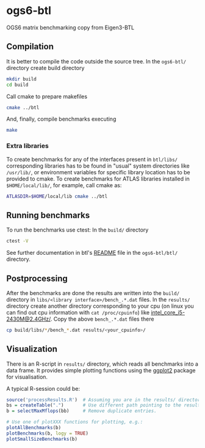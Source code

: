 # ogs6-btl

OGS6 matrix benchmarking copy from Eigen3-BTL


## Compilation
It is better to compile the code outside the source tree. In the `ogs6-btl/`
directory create build directory
```sh
mkdir build
cd build
```
Call cmake to prepare makefiles
```sh
cmake ../btl
```
And, finally, compile benchmarks executing
```sh
make
```

### Extra libraries
To create benchmarks for any of the interfaces present in `btl/libs/`
corresponding libraries has to be found in "usual" system directories like
`/usr/lib/`, or environment variables for specific library location has to be
provided to cmake. To create benchmarks for ATLAS libraries installed in
`$HOME/local/lib/`, for example, call cmake as:
```sh
ATLASDIR=$HOME/local/lib cmake ../btl
```

## Running benchmarks
To run the benchmarks use ctest: In the `build/` directory
```sh
ctest -V
```

See further documentation in btl's [README](btl/README) file in the
`ogs6-btl/btl/` directory.


## Postprocessing
After the benchmarks are done the results are written into the `build/` directory
in `libs/<library interface>/bench_.*.dat` files.
In the `results/` directory create another directory corresponding to your cpu
(on linux you can find out cpu information with `cat /proc/cpuinfo`) like
[intel_core_i5-2430M@2.4GHz/](results/intel_core_i5-2430M\@2.4GHz/). Copy the
above `bench_.*.dat` files there
```sh
cp build/libs/*/bench_*.dat results/<your_cpuinfo>/
```

## Visualization
There is an R-script in `results/` directory, which reads all benchmarks into a
data frame. It provides simple plotting functions using the
[ggplot2](ggplot2.org) package for visualisation.

A typical R-session could be:
```R
source('processResults.R')  # Assuming you are in the results/ directory.
bs = createTable(".")       # Use different path pointing to the results.
b = selectMaxMflops(bb)     # Remove duplicate entries.

# Use one of plotXXX functions for plotting, e.g.:
plotAllBenchmarks(b)
plotBenchmarks(b, logy = TRUE)
plotSmallSizeBenchmarks(b)
```
